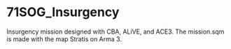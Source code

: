 # 71SOG_Insurgency
Insurgency mission designed with CBA, ALiVE, and ACE3.
The mission.sqm is made with the map Stratis on Arma 3.
